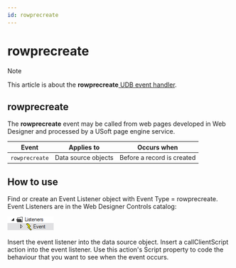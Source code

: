 ```yaml
---
id: rowprecreate
---
```


# rowprecreate



> [!NOTE]
> This article is about the **rowprecreate**[ UDB event handler](/docs/Web_and_app_UIs/UDB_Events).

## **rowprecreate**

The **rowprecreate** event may be called from web pages developed in Web Designer and processed by a USoft page engine service.

|**Event**|**Applies to**|**Occurs when**|
|--------|--------|--------|
|`rowprecreate`|Data source objects|Before a record is created|



## How to use

Find or create an Event Listener object with Event Type = rowprecreate. Event Listeners are in the Web Designer Controls catalog:

![](./assets/ff8672be-ff07-426e-ba7e-0ecf37444b63.png)

Insert the event listener into the data source object. Insert a callClientScript action into the event listener. Use this action's Script property to code the behaviour that you want to see when the event occurs.